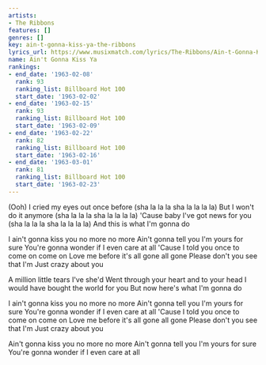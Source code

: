 ```yaml
---
artists:
- The Ribbons
features: []
genres: []
key: ain-t-gonna-kiss-ya-the-ribbons
lyrics_url: https://www.musixmatch.com/lyrics/The-Ribbons/Ain-t-Gonna-Kiss-Ya
name: Ain't Gonna Kiss Ya
rankings:
- end_date: '1963-02-08'
  rank: 93
  ranking_list: Billboard Hot 100
  start_date: '1963-02-02'
- end_date: '1963-02-15'
  rank: 93
  ranking_list: Billboard Hot 100
  start_date: '1963-02-09'
- end_date: '1963-02-22'
  rank: 82
  ranking_list: Billboard Hot 100
  start_date: '1963-02-16'
- end_date: '1963-03-01'
  rank: 81
  ranking_list: Billboard Hot 100
  start_date: '1963-02-23'
---
```

(Ooh)
I cried my eyes out once before (sha la la la sha la la la la)
But I won't do it anymore (sha la la la sha la la la la)
'Cause baby I've got news for you (sha la la la sha la la la la)
And this is what I'm gonna do

I ain't gonna kiss you no more no more
Ain't gonna tell you I'm yours for sure
You're gonna wonder if
I even care at all
'Cause I told you once to come on come on
Love me before it's all gone all gone
Please don't you see that I'm
Just crazy about you

A million little tears I've she'd
Went through your heart and to your head
I would have bought the world for you
But now here's what I'm gonna do

I ain't gonna kiss you no more no more
Ain't gonna tell you I'm yours for sure
You're gonna wonder if
I even care at all
'Cause I told you once to come on come on
Love me before it's all gone all gone
Please don't you see that I'm
Just crazy about you

Ain't gonna kiss you no more no more
Ain't gonna tell you I'm yours for sure
You're gonna wonder if
I even care at all
